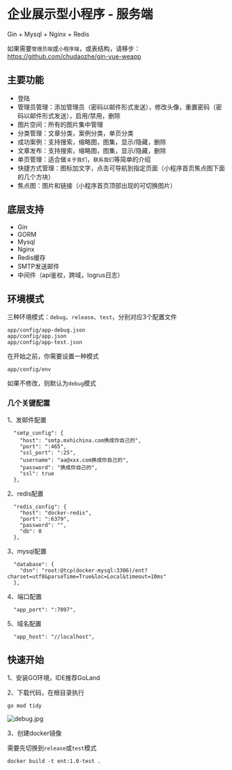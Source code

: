 # 企业展示型小程序 - 服务端
Gin + Mysql + Nginx + Redis

如果需要`管理员端`或`小程序端`，或表结构，请移步：https://github.com/chudaozhe/gin-vue-weapp

## 主要功能
- 登陆
- 管理员管理：添加管理员（密码以邮件形式发送），修改头像，重置密码（密码以邮件形式发送），启用/禁用，删除
- 图片空间：所有的图片集中管理
- 分类管理：文章分类，案例分类，单页分类
- 成功案例：支持搜索，缩略图，图集，显示/隐藏，删除
- 文章发布：支持搜索，缩略图，图集，显示/隐藏，删除
- 单页管理：适合做`关于我们`，`联系我们`等简单的介绍
- 快捷方式管理：图标加文字，点击可导航到指定页面（小程序首页焦点图下面的几个方块）
- 焦点图：图片和链接（小程序首页顶部出现的可切换图片）

## 底层支持
- Gin
- GORM
- Mysql
- Nginx
- Redis缓存
- SMTP发送邮件
- 中间件（api鉴权，跨域，logrus日志）

## 环境模式
三种环境模式：`debug`、`release`、`test`，分别对应3个配置文件
```
app/config/app-debug.json
app/config/app.json
app/config/app-test.json
```

在开始之前，你需要设置一种模式
```
app/config/env
```
如果不修改，则默认为`debug`模式

### 几个关键配置

1、发邮件配置
```
  "smtp_config": {
    "host": "smtp.mxhichina.com换成你自己的",
    "port": ":465",
    "ssl_port": ":25",
    "username": "aa@xxx.com换成你自己的",
    "password": "换成你自己的",
    "ssl": true
  },
```

2、redis配置
```
  "redis_config": {
    "host": "docker-redis",
    "port": ":6379",
    "password": "",
    "db": 0
  },
```

3、mysql配置
```
  "database": {
    "dsn": "root:@tcp(docker-mysql:3306)/ent?charset=utf8&parseTime=True&loc=Local&timeout=10ms"
  },
```

4、端口配置
```
  "app_port": ":7097",
```

5、域名配置
```
  "app_host": "//localhost",
```

## 快速开始
1、安装GO环境，IDE推荐GoLand

2、下载代码，在根目录执行
```
go mod tidy
```
![debug.jpg](https://ent.cuiwei.net/screenshots/backend/debug.jpg)

3、创建docker镜像

需要先切换到`release`或`test`模式
```
docker build -t ent:1.0-test .
```

